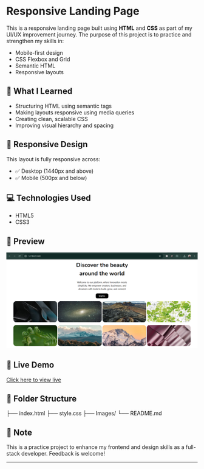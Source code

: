 # Responsive Landing Page

This is a responsive landing page built using **HTML** and **CSS** as part of my UI/UX improvement journey. The purpose of this project is to practice and strengthen my skills in:

- Mobile-first design
- CSS Flexbox and Grid
- Semantic HTML
- Responsive layouts

## 🧠 What I Learned

- Structuring HTML using semantic tags
- Making layouts responsive using media queries
- Creating clean, scalable CSS
- Improving visual hierarchy and spacing

## 📱 Responsive Design

This layout is fully responsive across:

- ✅ Desktop (1440px and above)
- ✅ Mobile (500px and below)

## 💻 Technologies Used

- HTML5
- CSS3

## 📸 Preview

![Landing Page Screenshot](./Images/Page%20Preview.png) 

## 🔗 Live Demo

[Click here to view live](https://waqaswebsolutions.github.io/responsive-landing-page-01/)

## 📂 Folder Structure

├── index.html
├── style.css
├── Images/
└── README.md



## 📌 Note

This is a practice project to enhance my frontend and design skills as a full-stack developer. Feedback is welcome!

---


